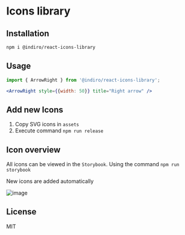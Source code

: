 # Icons library

## Installation

```bash
npm i @indiro/react-icons-library
```

## Usage

```jsx
import { ArrowRight } from '@indiro/react-icons-library';

<ArrowRight style={{width: 50}} title="Right arrow" />
```
## Add new Icons

 1. Copy SVG icons in `assets`
 2. Execute command `npm run release`

## Icon overview

All icons can be viewed in the `Storybook`. Using the command `npm run storybook`

New icons are added automatically

![image](https://user-images.githubusercontent.com/30959982/214337055-2230c25b-8988-4f0c-97bb-3c82eeecacac.png)


## License

MIT
